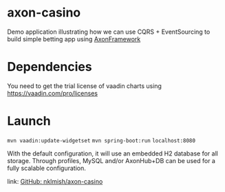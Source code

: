 # axon-casino
Demo application illustrating how we can use CQRS + EventSourcing to build simple betting app using [AxonFramework](https://github.com/AxonFramework/AxonFramework)

# Dependencies
You need to get the trial license of vaadin charts using https://vaadin.com/pro/licenses

# Launch
`mvn vaadin:update-widgetset`
`mvn spring-boot:run`
`localhost:8080`

With the default configuration, it will use an embedded H2 database for all storage. Through profiles, MySQL and/or
AxonHub+DB can be used for a fully scalable configuration.

link: [GitHub: nklmish/axon-casino](https://github.com/nklmish/axon-casino)
